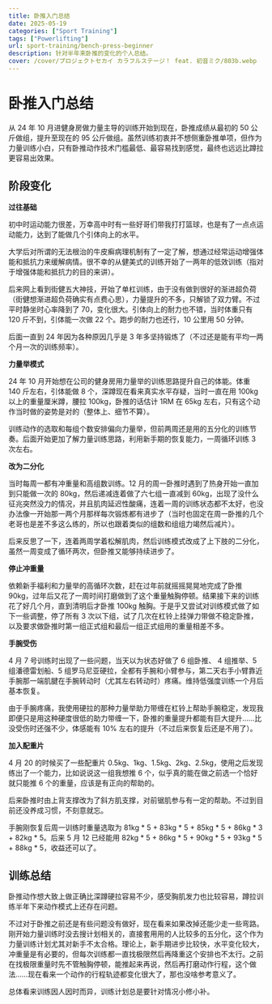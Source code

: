 ```yaml
---
title: 卧推入门总结
date: 2025-05-19
categories: ["Sport Training"]
tags: ["Powerlifting"]
url: sport-training/bench-press-beginner
description: 针对半年来卧推的变化的个人总结。
cover: /cover/プロジェクトセカイ カラフルステージ！ feat. 初音ミク/803b.webp
---
```


# 卧推入门总结

从 24 年 10 月进健身房做力量主导的训练开始到现在，卧推成绩从最初的 50 公斤做组，提升至现在的 95 公斤做组。虽然训练初衷并不想侧重卧推单项，但作为力量训练小白，只有卧推动作技术门槛最低、最容易找到感觉，最终也远远比蹲拉更容易出效果。

## 阶段变化

**过往基础**

初中时运动能力很差，万幸高中时有一些好哥们带我打打篮球，也是有了一点点运动能力，达到了能做几个引体向上的水平。

大学后对所谓的无法根治的牛皮癣病理机制有了一定了解，想通过经常运动增强体能和抵抗力来缓解病情。很不幸的从健美式的训练开始了一两年的低效训练（指对于增强体能和抵抗力的目的来讲）。

后来网上看到街健五大神技，开始了单杠训练，由于没有做到很好的渐进超负荷（街健想渐进超负荷确实有点费心思），力量提升的不多，只解锁了双力臂。不过平时静坐时心率降到了 70，变化很大。引体向上的耐力也不错，当时体重只有 120 斤不到，引体能一次做 22 个。跑步的耐力也还行，10 公里用 50 分钟。

后面一直到 24 年因为各种原因几乎是 3 年多坚持锻炼了（不过还是能有平均一两个月一次的训练频率）。

**力量举模式**

24 年 10 月开始想在公司的健身房用力量举的训练思路提升自己的体能。体重 140 斤左右，引体能做 8 个，深蹲现在看来真实水平存疑，当时一直在用 100kg 以上的重量厘米蹲，腰拉 100kg，卧推的话估计 1RM 在 65kg 左右，只有这个动作当时做的姿势是对的（整体上、细节不算）。

训练动作的选取和每组个数安排偏向力量举，但前两周还是用的五分化的训练节奏。后面开始更加了解力量训练思路，利用新手期的恢复能力，一周循环训练 3 次左右。

**改为二分化**

当时每周一都有冲重量和高组数训练。12 月的周一卧推时遇到了热身开始一直加到只能做一次的 80kg，然后递减连着做了六七组一直减到 60kg，出现了没什么征兆突然没力的情况，并且肌肉延迟性酸痛，连着一周的训练状态都不太好，也没办法像一开始那一两个月那样每次锻炼都有进步了（当时也固定在周一卧推的几个老哥也是差不多这么练的，所以也跟着类似的组数和组组力竭然后减片）。

后来反思了一下，连着两周学着松解肌肉，然后训练模式改成了上下肢的二分化，虽然一周变成了循环两次，但卧推又能够持续进步了。

**停止冲重量**

依赖新手福利和力量举的高循环次数，赶在过年前就摇摇晃晃地完成了卧推 90kg，过年后又花了一周时间打磨做到了这个重量触胸停顿。结果接下来的训练花了好几个月，直到清明后才卧推 100kg 触胸。于是乎又尝试对训练模式做了如下一些调整，停了所有 3 次以下组，试了几次在杠铃上挂弹力带做不稳定卧推，以及要求做卧推时第一组正式组和最后一组正式组用的重量相差不多。

**手腕受伤**

4 月 7 号训练时出现了一些问题，当天以为状态好做了 6 组卧推、 4 组推举、5 组潘德雷划船、5 组罗马尼亚硬拉，全都有手腕和小臂参与，第二天右手小臂靠近手腕那一端肌腱在手腕转动时（尤其左右转动时）疼痛。维持低强度训练一个月后基本恢复。

由于手腕疼痛，我使用硬拉的那种力量举助力带缠在杠铃上帮助手腕稳定，发现我即便只是用这种硬度很低的助力带缠一下，卧推的重量提升都能有巨大提升……比没受伤时还强不少，体感能有 10% 左右的提升（不过后来恢复后还是不用了）。

**加入配重片**

4 月 20 的时候买了一些配重片 0.5kg、1kg、1.5kg、2kg、2.5kg，使用之后发现练出了一个能力，比如说说这一组我想推 6 个，似乎真的能在做之前选一个恰好就只能推 6 个的重量，应该是有正向的帮助的。

后来卧推时由上背支撑改为了斜方肌支撑，对前锯肌参与有一定的帮助。不过到目前还没养成习惯，不刻意就忘。

手腕刚恢复后周一训练时重量选取为 81kg * 5 + 83kg * 5 + 85kg * 5 + 86kg * 3 + 82kg * 5。后来 5 月 12 已经能用 82kg * 5 + 86kg * 5 + 90kg * 5 + 93kg * 5 + 88kg * 5，收益还可以了。

## 训练总结

卧推动作想大致上做正确比深蹲硬拉容易不少，感受胸肌发力也比较容易，蹲拉训练半年下来动作模式上还存在问题。

不过对于卧推之前还是有些问题没有做好，现在看来如果改掉还能少走一些弯路。刚开始力量训练时没去搜计划相关的，直接套用用的人比较多的五分化，这个作为力量训练计划尤其对新手不太合格。理论上，新手期进步比较快，水平变化较大，冲重量是有必要的，但每次训练都一直找极限然后再降重这个安排也不太行。之前在找极限重量时先不管触胸停顿，能推起来再说，然后再打磨动作行程，这个做法……现在看来一个动作的行程轨迹都变化很大了，那也没啥参考意义了。

总体看来训练因人因时而异，训练计划总是要针对情况小修小补。
